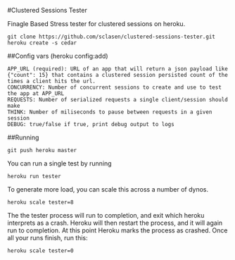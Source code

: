 #Clustered Sessions Tester

Finagle Based Stress tester for clustered sessions on heroku.

    git clone https://github.com/sclasen/clustered-sessions-tester.git
    heroku create -s cedar

##Config vars (heroku config:add)

    APP_URL (required): URL of an app that will return a json payload like {"count": 15} that contains a clustered session persisted count of the times a client hits the url.
    CONCURRENCY: Number of concurrent sessions to create and use to test the app at APP_URL
    REQUESTS: Number of serialized requests a single client/session should make
    THINK: Number of miliseconds to pause between requests in a given session
    DEBUG: true/false if true, print debug output to logs


##Running 

    git push heroku master

You can run a single test by running

    heroku run tester

To generate more load, you can scale this across a number of dynos. 

    heroku scale tester=8

The the tester process will run to completion, and exit which heroku interprets as a crash.
Heroku will then restart the process, and it will again run to completion. At this point Heroku marks the process as crashed.
Once all your runs finish, run this:
    
    heroku scale tester=0
    

